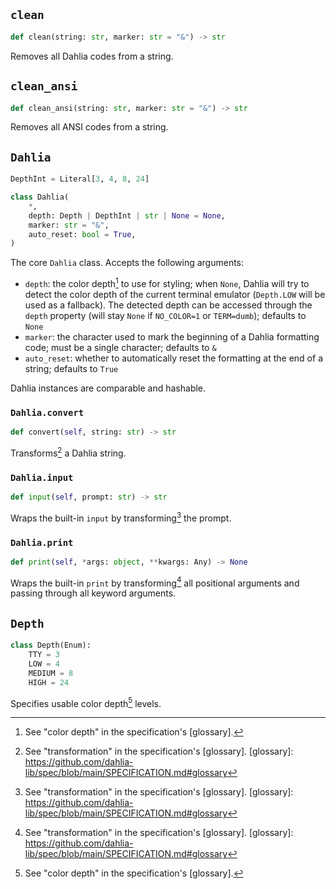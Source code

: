 ## `clean`
```py
def clean(string: str, marker: str = "&") -> str
```
Removes all Dahlia codes from a string.

## `clean_ansi`
```py
def clean_ansi(string: str, marker: str = "&") -> str
```
Removes all ANSI codes from a string.

## `Dahlia`
```py
DepthInt = Literal[3, 4, 8, 24]

class Dahlia(
    *,
    depth: Depth | DepthInt | str | None = None,
    marker: str = "&",
    auto_reset: bool = True,
)
```
The core `Dahlia` class. Accepts the following arguments:

* `depth`: the color depth[^1] to use for styling; when `None`, Dahlia will try
  to detect the color depth of the current terminal emulator (`Depth.LOW` will
  be used as a fallback). The detected depth can be accessed through the `depth`
  property (will stay `None` if `NO_COLOR=1` or `TERM=dumb`); defaults to `None`
* `marker`: the character used to mark the beginning of a Dahlia formatting
  code; must be a single character; defaults to `&`
* `auto_reset`: whether to automatically reset the formatting at the end of a
  string; defaults to `True`

Dahlia instances are comparable and hashable.

### `Dahlia.convert`
```py
def convert(self, string: str) -> str
```
Transforms[^2] a Dahlia string.

### `Dahlia.input`
```py
def input(self, prompt: str) -> str
```
Wraps the built-in `input` by transforming[^2] the prompt.

### `Dahlia.print`
```py
def print(self, *args: object, **kwargs: Any) -> None
```
Wraps the built-in `print` by transforming[^2] all positional arguments and
passing through all keyword arguments.

## `Depth`
```py
class Depth(Enum):
    TTY = 3
    LOW = 4
    MEDIUM = 8
    HIGH = 24
```
Specifies usable color depth[^1] levels.

[^1]: See "color depth" in the specification's [glossary].
[^2]: See "transformation" in the specification's [glossary].
[glossary]: https://github.com/dahlia-lib/spec/blob/main/SPECIFICATION.md#glossary